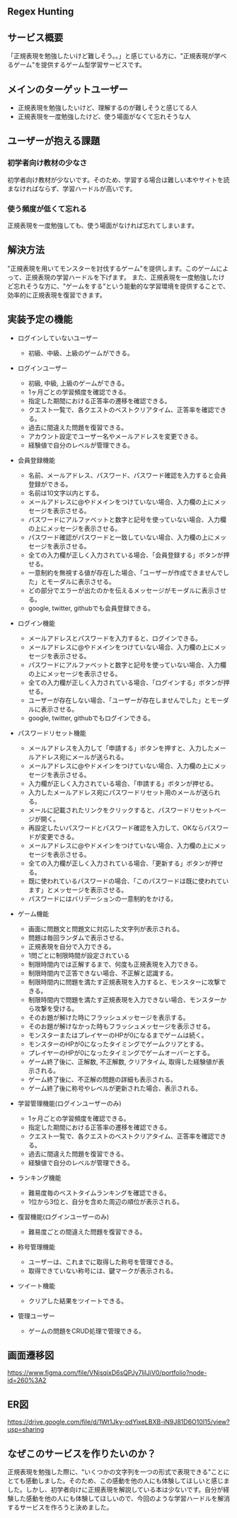 ## Regex Hunting

## サービス概要
「正規表現を勉強したいけど難しそう。。」と感じている方に、"正規表現が学ベるゲーム"を提供するゲーム型学習サービスです。

## メインのターゲットユーザー
- 正規表現を勉強したいけど、理解するのが難しそうと感じてる人
- 正規表現を一度勉強したけど、使う場面がなくて忘れそうな人

## ユーザーが抱える課題
### 初学者向け教材の少なさ 
初学者向け教材が少ないです。そのため、学習する場合は難しい本やサイトを読まなければならず、学習ハードルが高いです。

### 使う頻度が低くて忘れる 
正規表現を一度勉強しても、使う場面がなければ忘れてしまいます。

## 解決方法
"正規表現を用いてモンスターを討伐するゲーム"を提供します。このゲームによって、正規表現の学習ハードルを下げます。
また、正規表現を一度勉強したけど忘れそうな方に、"ゲームをする"という能動的な学習環境を提供することで、効率的に正規表現を復習できます。

## 実装予定の機能
- ログインしていないユーザー
  - 初級、中級、上級のゲームができる。

- ログインユーザー
  - 初級, 中級, 上級のゲームができる。
  - 1ヶ月ごとの学習頻度を確認できる。
  - 指定した期間における正答率の遷移を確認できる。
  - クエスト一覧で、各クエストのベストクリアタイム、正答率を確認できる。
  - 過去に間違えた問題を復習できる。
  - アカウント設定でユーザー名やメールアドレスを変更できる。
  - 経験値で自分のレベルが管理できる。

- 会員登録機能
  - 名前、メールアドレス、パスワード、パスワード確認を入力すると会員登録ができる。
  - 名前は10文字以内とする。
  - メールアドレスに@やドメインをつけていない場合、入力欄の上にメッセージを表示させる。
  - パスワードにアルファベットと数字と記号を使っていない場合、入力欄の上にメッセージを表示させる。
  - パスワード確認がパスワードと一致していない場合、入力欄の上にメッセージを表示させる。
  - 全ての入力欄が正しく入力されている場合、「会員登録する」ボタンが押せる。
  - 一意制約を無視する値が存在した場合、「ユーザーが作成できませんでした」とモーダルに表示させる。
  - どの部分でエラーが出たのかを伝えるメッセージがモーダルに表示させる。
  - google, twitter, githubでも会員登録できる。


- ログイン機能
  - メールアドレスとパスワードを入力すると、ログインできる。
  - メールアドレスに@やドメインをつけていない場合、入力欄の上にメッセージを表示させる。
  - パスワードにアルファベットと数字と記号を使っていない場合、入力欄の上にメッセージを表示させる。
  - 全ての入力欄が正しく入力されている場合、「ログインする」ボタンが押せる。
  - ユーザーが存在しない場合、「ユーザーが存在しませんでした」とモーダルに表示させる。
  - google, twitter, githubでもログインできる。
   

- パスワードリセット機能
  - メールアドレスを入力して「申請する」ボタンを押すと、入力したメールアドレス宛にメールが送られる。
  - メールアドレスに@やドメインをつけていない場合、入力欄の上にメッセージを表示させる。
  - 入力欄が正しく入力されている場合、「申請する」ボタンが押せる。
  - 入力したメールアドレス宛にパスワードリセット用のメールが送られる。
  - メールに記載されたリンクをクリックすると、パスワードリセットページが開く。
  - 再設定したいパスワードとパスワード確認を入力して、OKならパスワードが変更できる。
  - メールアドレスに@やドメインをつけていない場合、入力欄の上にメッセージを表示させる。
  - 全ての入力欄が正しく入力されている場合、「更新する」ボタンが押せる。
  - 既に使われているパスワードの場合、「このパスワードは既に使われています」とメッセージを表示させる。
  - パスワードにはバリデーションの一意制約をかける。

- ゲーム機能
  - 画面に問題文と問題文に対応した文字列が表示される。
  - 問題は毎回ランダムで表示させる。
  - 正規表現を自分で入力できる。
  - 1問ごとに制限時間が設定されている
  - 制限時間内では正解するまで、何度も正規表現を入力できる。
  - 制限時間内で正答できない場合、不正解と認識する。
  - 制限時間内に問題を満たす正規表現を入力すると、モンスターに攻撃できる。
  - 制限時間内で問題を満たす正規表現を入力できない場合、モンスターから攻撃を受ける。
  - そのお題が解けた時にフラッシュメッセージを表示する。
  - そのお題が解けなかった時もフラッシュメッセージを表示させる。
  - モンスターまたはプレイヤーのHPが0になるまでゲームは続く。
  - モンスターのHPが0になったタイミングでゲームクリアとする。
  - プレイヤーのHPが0になったタイミングでゲームオーバーとする。
  - ゲーム終了後に、正解数, 不正解数, クリアタイム, 取得した経験値が表示される。
  - ゲーム終了後に、不正解の問題の詳細も表示される。
  - ゲーム終了後に称号やレベルが更新された場合、表示される。

- 学習管理機能(ログインユーザーのみ)
  - 1ヶ月ごとの学習頻度を確認できる。
  - 指定した期間における正答率の遷移を確認できる。
  - クエスト一覧で、各クエストのベストクリアタイム、正答率を確認できる。
  - 過去に間違えた問題を復習できる。
  - 経験値で自分のレベルが管理できる。

- ランキング機能
  - 難易度毎のベストタイムランキングを確認できる。
  - 1位から3位と、自分を含めた周辺の順位が表示される。

- 復習機能(ログインユーザーのみ)
  - 難易度ごとの間違えた問題を復習できる。

- 称号管理機能
  - ユーザーは、これまでに取得した称号を管理できる。
  - 取得できていない称号には、鍵マークが表示される。

- ツイート機能
  - クリアした結果をツイートできる。

- 管理ユーザー
  - ゲームの問題をCRUD処理で管理できる。

## 画面遷移図
https://www.figma.com/file/VNjsqixD6sQPJy7ljlJiV0/portfolio?node-id=260%3A2

## ER図
https://drive.google.com/file/d/1Wt1Jky-odYixeLBXB-iN9J81D6O10I15/view?usp=sharing

## なぜこのサービスを作りたいのか？
正規表現を勉強した際に、"いくつかの文字列を一つの形式で表現できる"ことにとても感動しました。そのため、この感動を他の人にも体験してほしいと感じました。しかし、初学者向けに正規表現を解説している本は少ないです。自分が経験した感動を他の人にも体験してほしいので、今回のような学習ハードルを解消するサービスを作ろうと決めました。
